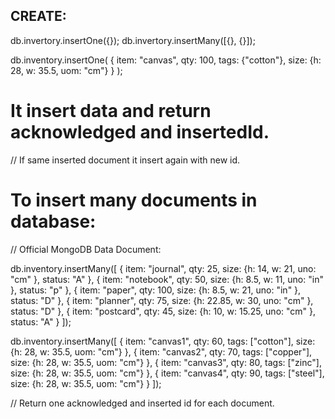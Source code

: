 ## CREATE:
db.invertory.insertOne({});
db.invertory.insertMany([{}, {}]);

db.inventory.insertOne(
    { item: "canvas", qty: 100, tags: {"cotton"}, size: {h: 28, w: 35.5, uom: "cm"} }
);

# It insert data and return acknowledged and insertedId.
// If same inserted document it insert again with new id.

# To insert many documents in database:

// Official MongoDB Data Document:

db.inventory.insertMany([
    { item: "journal", qty: 25, size: {h: 14, w: 21, uno: "cm" }, status: "A" },
    { item: "notebook", qty: 50, size: {h: 8.5, w: 11, uno: "in" }, status: "p" },
    { item: "paper", qty: 100, size: {h: 8.5, w: 21, uno: "in" }, status: "D" },
    { item: "planner", qty: 75, size: {h: 22.85, w: 30, uno: "cm" }, status: "D" },
    { item: "postcard", qty: 45, size: {h: 10, w: 15.25, uno: "cm" }, status: "A" }
]);

db.inventory.insertMany([
    { item: "canvas1", qty: 60, tags: ["cotton"], size: {h: 28, w: 35.5, uom: "cm"} },
    { item: "canvas2", qty: 70, tags: ["copper"], size: {h: 28, w: 35.5, uom: "cm"} },
    { item: "canvas3", qty: 80, tags: ["zinc"], size: {h: 28, w: 35.5, uom: "cm"} },
    { item: "canvas4", qty: 90, tags: ["steel"], size: {h: 28, w: 35.5, uom: "cm"} }
]);


// Return one acknowledged and inserted id for each document.